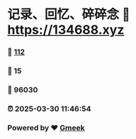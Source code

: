 # 记录、回忆、碎碎念 :link: https://134688.xyz 
### :page_facing_up: [112](https://134688.xyz/tag.html) 
### :speech_balloon: 15 
### :hibiscus: 96030 
### :alarm_clock: 2025-03-30 11:46:54 
### Powered by :heart: [Gmeek](https://github.com/Meekdai/Gmeek)
